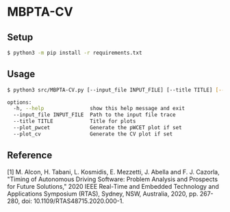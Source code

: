 # MBPTA-CV

## Setup

```bash
$ python3 -m pip install -r requirements.txt
```

## Usage


```bash
$ python3 src/MBPTA-CV.py [--input_file INPUT_FILE] [--title TITLE] [--plot_pwcet] [--plot_cv]
```

```bash
options:
  -h, --help               show this help message and exit
  --input_file INPUT_FILE  Path to the input file trace
  --title TITLE            Title for plots
  --plot_pwcet             Generate the pWCET plot if set
  --plot_cv                Generate the CV plot if set
```

## Reference
[1] M. Alcon, H. Tabani, L. Kosmidis, E. Mezzetti, J. Abella and F. J. Cazorla, "Timing of Autonomous Driving Software: Problem Analysis and Prospects for Future Solutions," 2020 IEEE Real-Time and Embedded Technology and Applications Symposium (RTAS), Sydney, NSW, Australia, 2020, pp. 267-280, doi: 10.1109/RTAS48715.2020.000-1.